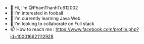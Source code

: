 - 👋 Hi, I’m @PhamThanhTu612002
- 👀 I’m interested in fooball
- 🌱 I’m currently learning Java Web
- 💞️ I’m looking to collaborate on Full stack
- 📫 How to reach me : https://www.facebook.com/profile.php?id=100016621112928

<!---
PhamThanhTu612002/PhamThanhTu612002 is a ✨ special ✨ repository because its `README.md` (this file) appears on your GitHub profile.
You can click the Preview link to take a look at your changes.
--->
